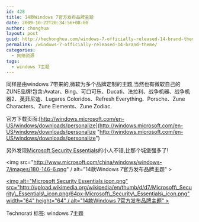 ```yaml
---
id: 428
title: 14款Windows 7官方发布品牌主题
date: 2009-10-22T20:34:56+08:00
author: chonghua
layout: post
guid: http://hechonghua.com/windows-7-officially-released-14-brand-theme/
permalink: /windows-7-officially-released-14-brand-theme/
categories:
  - 网络资源
tags:
  - windows 7主题
---
```

同样是由windows 7带来的,微软为多个品牌定制的主题,当然也有微软自己的ZUNE品牌!包含:Avatar、Bing、可口可乐、Ducati、法拉利、战争机器、战争机器2、英菲尼迪、Lugares Coloridos、Refresh Everything、Porsche、Zune Characters、Zune Elements、Zune Zodiac.

<!--more-->

官方下载页面:[http://windows.microsoft.com/en-US/windows/downloads/personalize](http://windows.microsoft.com/en-US/windows/downloads/personalize "http://windows.microsoft.com/en-US/windows/downloads/personalize")

另外发现[Microsoft Security Essentials](http://www.microsoft.com/security_essentials/)的小人不错,比那个城堡强多了!

<img src="http://www.microsoft.com/china/windows/windows-7/images/180-146-6.png" / alt="14款Windows 7官方发布品牌主题" >&#160;

[<img alt="Microsoft Security Essentials icon.png" src="http://upload.wikimedia.org/wikipedia/en/thumb/d/d7/Microsoft\_Security\_Essentials\_icon.png/64px-Microsoft\_Security\_Essentials\_icon.png" width="64" height="64" / alt="14款Windows 7官方发布品牌主题" >](http://en.wikipedia.org/wiki/File:Microsoft_Security_Essentials_icon.png) 

<div style="padding-bottom: 0px; margin: 0px; padding-left: 0px; padding-right: 0px; display: inline; float: none; padding-top: 0px" id="scid:0767317B-992E-4b12-91E0-4F059A8CECA8:28f2453a-131a-4f48-849c-33b4d8233d77" class="wlWriterEditableSmartContent">
  Technorati 标签: windows 7主题
</div>